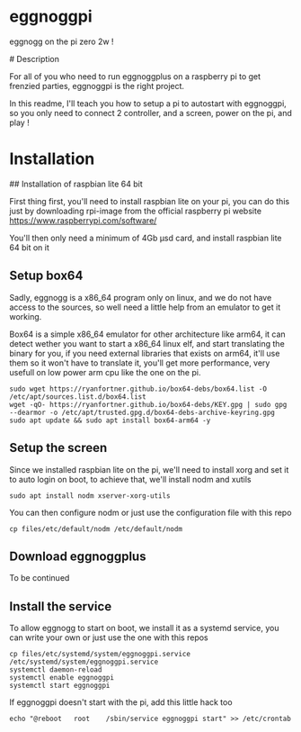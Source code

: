 # eggnoggpi

eggnogg on the pi zero 2w !

# Description

For all of you who need to run eggnoggplus on a raspberry pi to get frenzied parties, eggnoggpi is the right project.

In this readme, I'll teach you how to setup a pi to autostart with eggnoggpi, so you only need to connect 2 controller, and a screen, power on the pi, and play !

# Installation

## Installation of raspbian lite 64 bit

First thing first, you'll need to install raspbian lite on your pi, you can do this just by downloading rpi-image from the official raspberry pi website https://www.raspberrypi.com/software/

You'll then only need a minimum of 4Gb µsd card, and install raspbian lite 64 bit on it

## Setup box64

Sadly, eggnogg is a x86_64 program only on linux, and we do not have access to the sources, so well need a little help from an emulator to get it working.

Box64 is a simple x86_64 emulator for other architecture like arm64, it can detect wether you want to start a x86_64 linux elf, and start translating the binary for you, if you need external libraries that exists on arm64, it'll use them so it won't have to translate it, you'll get more performance, very usefull on low power arm cpu like the one on the pi.

    sudo wget https://ryanfortner.github.io/box64-debs/box64.list -O /etc/apt/sources.list.d/box64.list
    wget -qO- https://ryanfortner.github.io/box64-debs/KEY.gpg | sudo gpg --dearmor -o /etc/apt/trusted.gpg.d/box64-debs-archive-keyring.gpg
    sudo apt update && sudo apt install box64-arm64 -y

## Setup the screen

Since we installed raspbian lite on the pi, we'll need to install xorg and set it to auto login on boot, to achieve that, we'll install nodm and xutils

    sudo apt install nodm xserver-xorg-utils

You can then configure nodm or just use the configuration file with this repo

    cp files/etc/default/nodm /etc/default/nodm

## Download eggnoggplus

To be continued

## Install the service

To allow eggnogg to start on boot, we install it as a systemd service, you can write your own or just use the one with this repos

    cp files/etc/systemd/system/eggnoggpi.service /etc/systemd/system/eggnoggpi.service
    systemctl daemon-reload
    systemctl enable eggnoggpi
    systemctl start eggnoggpi

If eggnoggpi doesn't start with the pi, add this little hack too

    echo "@reboot	root	/sbin/service eggnoggpi start" >> /etc/crontab
